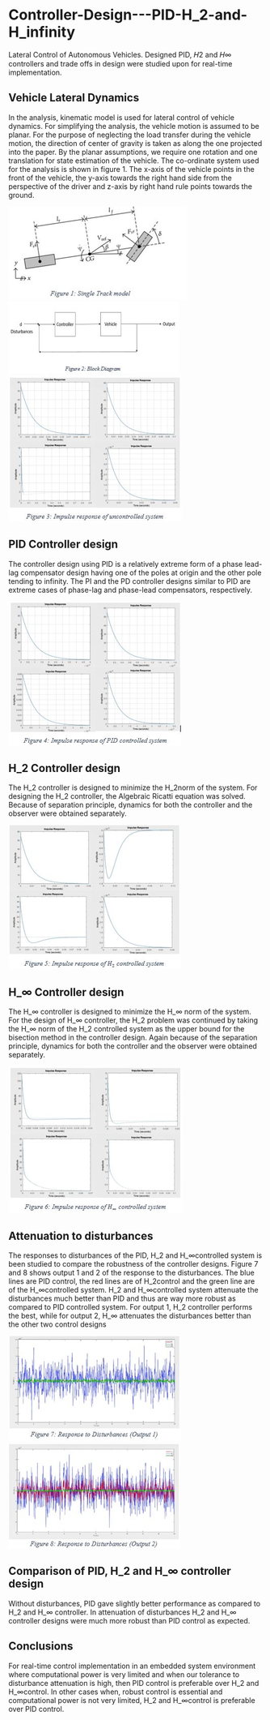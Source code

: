 # Controller-Design---PID-H_2-and-H_infinity
Lateral Control of Autonomous Vehicles. Designed PID, 𝐻2 and 𝐻∞ controllers and trade offs in design were studied upon for real-time implementation.

## Vehicle Lateral Dynamics
In the analysis, kinematic model is used for lateral control of vehicle dynamics. For simplifying the analysis, the vehicle motion is assumed to be planar. For the purpose of neglecting the load transfer during the vehicle motion, the direction of center of gravity is taken as along the one projected into the paper. By the planar assumptions, we require one rotation and one translation for state estimation of the vehicle. The co-ordinate system used for the analysis is shown in figure 1. The x-axis of the vehicle points in the front of the vehicle, the y-axis towards the right hand side from the perspective of the driver and z-axis by right hand rule points towards the ground.

![](fig1.JPG)
![](fig2.JPG)
![](fig3.JPG)

## PID Controller design
The controller design using PID is a relatively extreme form of a phase lead-lag compensator design having one of the poles at origin and the other pole tending to infinity. The PI and the PD controller designs similar to PID are extreme cases of phase-lag and phase-lead compensators, respectively.

![](fig4.JPG)

## H_2 Controller design
The H_2 controller is designed to minimize the H_2norm of the system.  For designing the H_2 controller, the Algebraic Ricatti equation was solved. Because of separation principle, dynamics for both the controller and the observer were obtained separately. 

![](fig5.JPG)

## H_∞ Controller design
The H_∞ controller is designed to minimize the H_∞  norm of the system. For the design of H_∞ controller, the H_2 problem was continued by taking the H_∞ norm of the H_2 controlled system as the upper bound for the bisection method in the controller design. Again because of the separation principle, dynamics for both the controller and the observer were obtained separately.

![](fig6.JPG)

## Attenuation to disturbances
The responses to disturbances of the PID, H_2 and H_∞controlled system is been studied to compare the robustness of the controller designs. Figure 7 and 8 shows output 1 and 2 of the response to the disturbances. The blue lines are PID control, the red lines are of H_2control and the green line are of the H_∞controlled system. H_2 and H_∞controlled system attenuate the disturbances much better than PID and thus are way more robust as compared to PID controlled system. For output 1, H_2 controller performs the best, while for output 2, H_∞ attenuates the disturbances better than the other two control designs

![](fig7.JPG)
![](fig8.JPG)

## Comparison of PID,  H_2 and H_∞ controller design
Without disturbances, PID gave slightly better performance as compared to H_2 and H_∞ controller. In attenuation of disturbances H_2 and H_∞ controller designs were much more robust than PID control as expected. 

## Conclusions 
For real-time control implementation in an embedded system environment where computational power is very limited and when our tolerance to disturbance attenuation is high, then PID control is preferable over H_2 and H_∞control. In other cases when, robust control is essential and computational power is not very limited, H_2 and H_∞control is preferable over PID control. 




